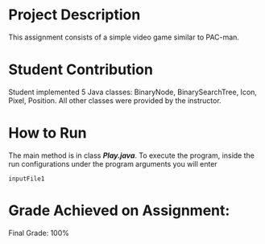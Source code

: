 # Project Description
This assignment consists of a simple video game similar to PAC-man.

# Student Contribution
Student implemented 5 Java classes: BinaryNode, BinarySearchTree, Icon, Pixel, Position. All other classes were provided by the instructor.

# How to Run
The main method is in class ***Play.java***. To execute the program, inside the run configurations under the program arguments you will enter

`inputFile1`

# Grade Achieved on Assignment:
Final Grade: 100%
